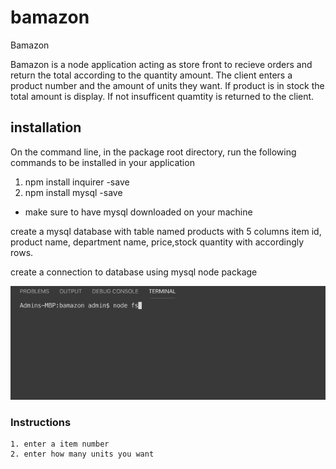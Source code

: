 # bamazon

Bamazon

Bamazon is a node application acting as store front to recieve orders and return the total according to the quantity amount.  The client enters a product number and the amount of units they want.  If product is in stock the total amount is display. If not insufficent quamtity is returned to the client.

## installation 

On the command line, in the package root directory, run the following commands to be installed in your application 

   1. npm install inquirer -save
   2. npm install mysql -save
   * make sure to have mysql downloaded on your machine

create a mysql database with table named products with 5 columns item id, product name, department name, price,stock quantity with accordingly rows.

create a connection to database using mysql node package

  ![alt text](img/bam.gif)

### Instructions 

    1. enter a item number 
    2. enter how many units you want 